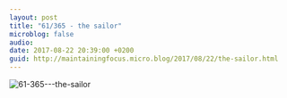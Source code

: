 ```yaml
---
layout: post
title: "61/365 - the sailor"
microblog: false
audio: 
date: 2017-08-22 20:39:00 +0200
guid: http://maintainingfocus.micro.blog/2017/08/22/the-sailor.html
---
```

<div class="kg-card-markdown"><p><img src="/wp-content/uploads/2018/04/61-365---the-sailor-5-1024x683.jpg" alt="61-365---the-sailor"></p>
</div>
